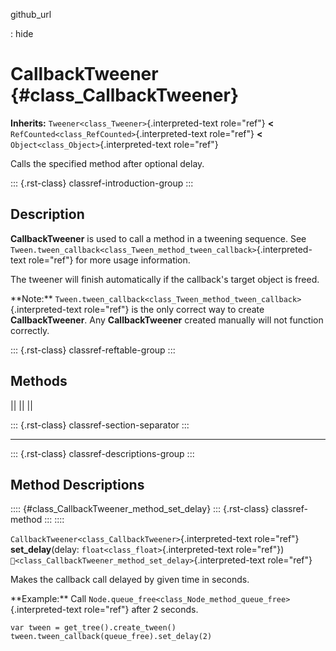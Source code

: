 github_url

:   hide

# CallbackTweener {#class_CallbackTweener}

**Inherits:** `Tweener<class_Tweener>`{.interpreted-text role="ref"}
**\<** `RefCounted<class_RefCounted>`{.interpreted-text role="ref"}
**\<** `Object<class_Object>`{.interpreted-text role="ref"}

Calls the specified method after optional delay.

::: {.rst-class}
classref-introduction-group
:::

## Description

**CallbackTweener** is used to call a method in a tweening sequence. See
`Tween.tween_callback<class_Tween_method_tween_callback>`{.interpreted-text
role="ref"} for more usage information.

The tweener will finish automatically if the callback\'s target object
is freed.

\*\*Note:\*\*
`Tween.tween_callback<class_Tween_method_tween_callback>`{.interpreted-text
role="ref"} is the only correct way to create **CallbackTweener**. Any
**CallbackTweener** created manually will not function correctly.

::: {.rst-class}
classref-reftable-group
:::

## Methods

||
||
||

::: {.rst-class}
classref-section-separator
:::

------------------------------------------------------------------------

::: {.rst-class}
classref-descriptions-group
:::

## Method Descriptions

:::: {#class_CallbackTweener_method_set_delay}
::: {.rst-class}
classref-method
:::
::::

`CallbackTweener<class_CallbackTweener>`{.interpreted-text role="ref"}
**set_delay**(delay: `float<class_float>`{.interpreted-text role="ref"})
`🔗<class_CallbackTweener_method_set_delay>`{.interpreted-text
role="ref"}

Makes the callback call delayed by given time in seconds.

\*\*Example:\*\* Call
`Node.queue_free<class_Node_method_queue_free>`{.interpreted-text
role="ref"} after 2 seconds.

    var tween = get_tree().create_tween()
    tween.tween_callback(queue_free).set_delay(2)
